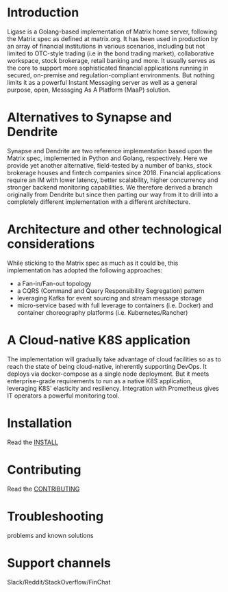 # Introduction

Ligase is a Golang-based implementation of Matrix home server, following the Matrix spec as defined at matrix.org. It has been used in production by an array of financial institutions in various scenarios, including but not limited to OTC-style trading (i.e in the bond trading market), collaborative workspace, stock brokerage, retail banking and more. It usually serves as the core to support more sophisticated financial applications running in secured, on-premise and regulation-compliant environments. But nothing limits it as a powerful Instant Messaging server as well as a general purpose, open, Messsging As A Platform (MaaP) solution.

# Alternatives to Synapse and Dendrite

Synapse and Dendrite are two reference implementation based upon the Matrix spec, implemented in Python and Golang, respectively. Here we provide yet another alternative, field-tested by a number of banks, stock brokerage houses and fintech companies since 2018. Financial applications require an IM with lower latency, better scalability, higher concurrency and stronger backend monitoring capabilities. We therefore derived a branch originally from Dendrite but since then parting our way from it to drill into a completely different implementation with a different architecture.

# Architecture and other technological considerations

While sticking to the Matrix spec as much as it could be, this implementation has adopted the following approaches:

* a Fan-in/Fan-out topology
* a CQRS (Command and Query Responsibility Segregation) pattern
* leveraging Kafka for event sourcing and stream message storage
* micro-service based with full leverage to containers (i.e. Docker)  and container choreography platforms (i.e. Kubernetes/Rancher)

# A Cloud-native K8S application

The implementation will gradually take advantage of cloud facilities so as to reach the state of being cloud-native, inherently supporting DevOps. It deploys via docker-compose as a single node deployment. But it meets enterprise-grade requirements to run as a native K8S application, leveraging K8S' elasticity and resiliency. Integration with Prometheus gives IT operators a powerful monitoring tool.

# Installation

Read the [INSTALL](./INSTALL.md)

# Contributing

Read the [CONTRIBUTING](./CONTRIBUTING.md)

# Troubleshooting

problems and known solutions

# Support channels

Slack/Reddit/StackOverflow/FinChat